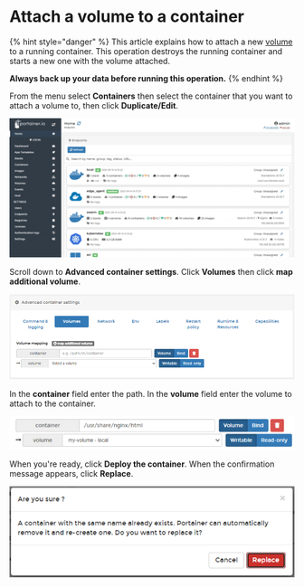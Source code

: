 # Attach a volume to a container

{% hint style="danger" %}
This article explains how to attach a new [volume](../volumes/) to a running container. This operation destroys the running container and starts a new one with the volume attached.

**Always back up your data before running this operation.**
{% endhint %}

From the menu select **Containers** then select the container that you want to attach a volume to, then click **Duplicate/Edit**.

![](../../../.gitbook/assets/be-containers-edit-1.gif)

Scroll down to **Advanced container settings**. Click **Volumes** then click **map additional volume**.

![](../../../.gitbook/assets/containers-attach-volume-2.png)

In the **container** field enter the path. In the **volume** field enter the volume to attach to the container.

![](../../../.gitbook/assets/containers-attach-volume-3.png)

When you're ready, click **Deploy the container**. When the confirmation message appears, click **Replace**.

![](../../../.gitbook/assets/containers-edit-2.png)

